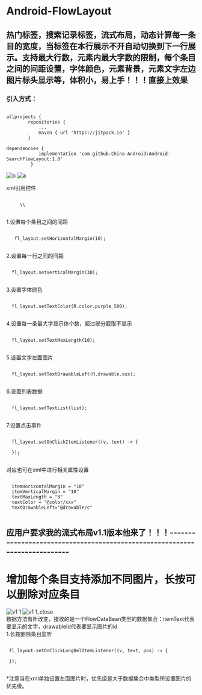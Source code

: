 # Android-FlowLayout
## 热门标签，搜索记录标签，流式布局，动态计算每一条目的宽度，当标签在本行展示不开自动切换到下一行展示。支持最大行数，元素内最大字数的限制，每个条目之间的间距设置，字体颜色，元素背景，元素文字左边图片标头显示等，体积小，易上手！！！直接上效果


### 引入方式：
<pre><code>
allprojects {
		repositories {
			...
			maven { url 'https://jitpack.io' }
	    }
   
dependencies {
	        implementation 'com.github.China-Android:Android-SearchFlowLayout:1.0'
	     }
</code></pre>
![b](https://user-images.githubusercontent.com/65054178/189288873-9cc41b62-2ab0-46c4-aae6-123c08e7cac9.png)
![a](https://user-images.githubusercontent.com/65054178/189288876-b1dc4868-b213-4b81-81c9-baf31161b42b.png)

xml引用控件
 <pre><code>
     \\<com.example.androidflowlayoutlibrary.MyFlowLayout\
        android:id="@+id/fl"
        android:layout_width="match_parent"
        android:layout_height="300dp"
        app:textBackground="@drawable/bg_flow_gray"
        app:textDrawableLeft="@drawable/a"/>
  </code></pre>
  1.设置每个条目之间的间距
  <pre><code>
   fl_layout.setHorizontalMargin(10);
   </code></pre>
  2.设置每一行之间的间距
  <pre><code>
  fl_layout.setVerticalMargin(30);
  </code></pre>
  3.设置字体颜色
  <pre><code>
  fl_layout.setTextColor(R.color.purple_500);
  </code></pre>
  4.设置每一条最大字显示体个数，超过部分截取不显示
  <pre><code>
  fl_layout.setTextMaxLength(10);
  </code></pre>
  5.设置文字左面图片
  <pre><code>
  fl_layout.setTextDrawableLeft(R.drawable.xxx);
  </code></pre>
  6.设置列表数据
  <pre><code>
  fl_layout.setTextList(list);
  </code></pre>
  7.设置点击事件
  <pre><code>
  fl_layout.setOnClickItemListener((v, text) -> {

  });
  </code></pre>
 对应也可在xml中进行相关属性设置
 <pre><code>
  itemHorizontalMargin = "10"
  itemVerticalMargin = "10"
  textMaxLength = "3"
  textColor = "@color/xxx"
  textDrawableLeft="@drawable/c"
 </code></pre>
 
 ## 应用户要求我的流式布局v1.1版本他来了！！！---------------------------------------------------------------------------
 
 # 增加每个条目支持添加不同图片，长按可以删除对应条目
 ![v1 1](https://user-images.githubusercontent.com/65054178/189287992-0488e68c-137c-4cec-a3a7-136a3d2614e1.png)
 ![v1 1_close](https://user-images.githubusercontent.com/65054178/189287995-2fe6ec6c-f891-40fa-b93e-ff85a80adc81.png)
 <br>
数据方法有所改变，接收的是一个FlowDataBean类型的数据集合：itemText代表要显示的文字，drawableId代表要显示图片的id
 </br>
 1.长按删除条目监听
 <pre><code>
 fl_layout.setOnClickLongDelItemListener((v, text, pos) -> {

 });
 </code></pre>
 *注意当在xml单独设置左面图片时，优先级是大于数据集合中类型所设置图片的优先级。
  
